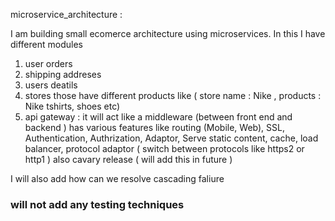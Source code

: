 microservice_architecture :


I am building small ecomerce architecture using microservices. In this I have different modules

1. user orders
2. shipping addreses
3. users deatils
4. stores those have different products like ( store name : Nike , products : Nike tshirts, shoes etc)
5. api gateway : it will act like a middleware (between front end and backend ) has various features like routing (Mobile, Web), SSL, Authentication, Authrization, Adaptor, Serve static content, cache, load balancer, protocol adaptor ( switch between protocols like https2 or http1 ) also cavary release ( will add this in future )


I will also add how can we resolve cascading faliure


### will not add any testing techniques 
